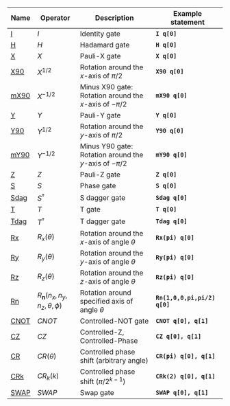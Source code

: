 
| Name                             | Operator                                    | Description                                              | Example statement            |
|----------------------------------|---------------------------------------------|----------------------------------------------------------|------------------------------|
| [I](single_qubit/sq_I.md)        | $I$                                         | Identity gate                                            | **`I q[0]`**                 |
| [H](single_qubit/sq_H.md)        | $H$                                         | Hadamard gate                                            | **`H q[0]`**                 |
| [X](single_qubit/sq_X.md)        | $X$                                         | Pauli-X gate                                             | **`X q[0]`**                 |
| [X90](single_qubit/sq_X90.md)    | $X^{1/2}$                                   | Rotation around the _x_-axis of $\pi/2$                  | **`X90 q[0]`**               |
| [mX90](single_qubit/sq_mX90.md)  | $X^{-1/2}$                                  | Minus X90 gate: Rotation around the _x_-axis of $-\pi/2$ | **`mX90 q[0]`**              |
| [Y](single_qubit/sq_Y.md)        | $Y$                                         | Pauli-Y gate                                             | **`Y q[0]`**                 |
| [Y90](single_qubit/sq_X90.md)    | $Y^{1/2}$                                   | Rotation around the _y_-axis of $\pi/2$                  | **`Y90 q[0]`**               |
| [mY90](single_qubit/sq_mX90.md)  | $Y^{-1/2}$                                  | Minus Y90 gate: Rotation around the _y_-axis of $-\pi/2$ | **`mY90 q[0]`**              |
| [Z](single_qubit/sq_Z.md)        | $Z$                                         | Pauli-Z gate                                             | **`Z q[0]`**                 |
| [S](single_qubit/sq_S.md)        | $S$                                         | Phase gate                                               | **`S q[0]`**                 |
| [Sdag](single_qubit/sq_Sdag.md)  | $S^\dagger$                                 | S dagger gate                                            | **`Sdag q[0]`**              |
| [T](single_qubit/sq_T.md)        | $T$                                         | T gate                                                   | **`T q[0]`**                 |
| [Tdag](single_qubit/sq_Tdag.md)  | $T^\dagger$                                 | T dagger gate                                            | **`Tdag q[0]`**              |
| [Rx](single_qubit/sq_Rx.md)      | $R_x(\theta)$                               | Rotation around the _x_-axis of angle $\theta$           | **`Rx(pi) q[0]`**            |
| [Ry](single_qubit/sq_Ry.md)      | $R_y(\theta)$                               | Rotation around the _y_-axis of angle $\theta$           | **`Ry(pi) q[0]`**            |
| [Rz](single_qubit/sq_Rz.md)      | $R_z(\theta)$                               | Rotation around the _z_-axis of angle $\theta$           | **`Rz(pi) q[0]`**            |
| [Rn](single_qubit/sq_Rn.md)      | $R_\mathbf{n}(n_x, n_y, n_z, \theta, \phi)$ | Rotation around specified axis of angle $\theta$         | **`Rn(1,0,0,pi,pi/2) q[0]`** |
| [CNOT](multi_qubit/mq_CNOT.md)   | $CNOT$                                      | Controlled-NOT gate                                      | **`CNOT q[0], q[1]`**        |
| [CZ](multi_qubit/mq_CZ.md)       | $CZ$                                        | Controlled-Z, Controlled-Phase                           | **`CZ q[0], q[1]`**          |
| [CR](multi_qubit/mq_CR.md)       | $CR(\theta)$                                | Controlled phase shift (arbitrary angle)                 | **`CR(pi) q[0], q[1]`**      |
| [CRk](multi_qubit/mq_CRk.md)     | $CR_k(k)$                                   | Controlled phase shift ($\pi/2^{k-1}$)                   | **`CRk(2) q[0], q[1]`**      |
| [SWAP](multi_qubit/mq_SWAP.md)   | $SWAP$                                      | Swap gate                                                | **`SWAP q[0], q[1]`**        |